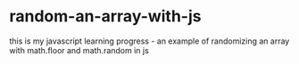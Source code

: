 # random-an-array-with-js
this is my javascript learning progress - an example of randomizing an array with math.floor and math.random in js
